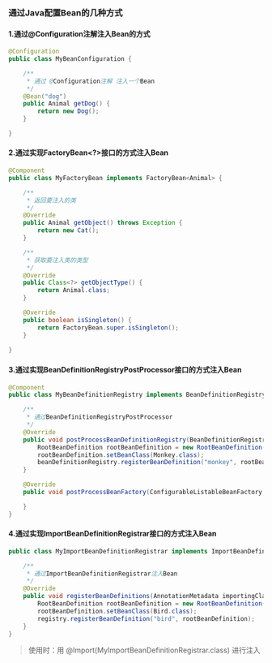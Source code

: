 ### 通过Java配置Bean的几种方式

#### 1.通过@Configuration注解注入Bean的方式

```java
@Configuration
public class MyBeanConfiguration {

    /**
     * 通过 @Configuration注解 注入一个Bean
     */
    @Bean("dog")
    public Animal getDog() {
        return new Dog();
    }

}
```



#### 2.通过实现FactoryBean<?>接口的方式注入Bean

```java
@Component
public class MyFactoryBean implements FactoryBean<Animal> {

    /**
     * 返回要注入的类 
     */
    @Override
    public Animal getObject() throws Exception {
        return new Cat();
    }

    /**
     * 获取要注入类的类型 
     */
    @Override
    public Class<?> getObjectType() {
        return Animal.class;
    }

    @Override
    public boolean isSingleton() {
        return FactoryBean.super.isSingleton();
    }
    
}
```



#### 3.通过实现BeanDefinitionRegistryPostProcessor接口的方式注入Bean

```java
@Component
public class MyBeanDefinitionRegistry implements BeanDefinitionRegistryPostProcessor {

    /**
     * 通过BeanDefinitionRegistryPostProcessor
     */
    @Override
    public void postProcessBeanDefinitionRegistry(BeanDefinitionRegistry beanDefinitionRegistry) throws BeansException {
        RootBeanDefinition rootBeanDefinition = new RootBeanDefinition();
        rootBeanDefinition.setBeanClass(Monkey.class);
        beanDefinitionRegistry.registerBeanDefinition("monkey", rootBeanDefinition);
    }

    @Override
    public void postProcessBeanFactory(ConfigurableListableBeanFactory configurableListableBeanFactory) throws BeansException {

    }
}
```



#### 4.通过实现ImportBeanDefinitionRegistrar接口的方式注入Bean

```java
public class MyImportBeanDefinitionRegistrar implements ImportBeanDefinitionRegistrar {

    /**
     * 通过ImportBeanDefinitionRegistrar注入Bean
     */
    @Override
    public void registerBeanDefinitions(AnnotationMetadata importingClassMetadata, BeanDefinitionRegistry registry) {
        RootBeanDefinition rootBeanDefinition = new RootBeanDefinition();
        rootBeanDefinition.setBeanClass(Bird.class);
        registry.registerBeanDefinition("bird", rootBeanDefinition);
    }
}

```

> 使用时：用 @Import(MyImportBeanDefinitionRegistrar.class) 进行注入

